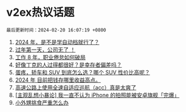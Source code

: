 # v2ex热议话题

`最后更新时间：2024-02-20 16:07:19 +0800`

1. [2024 年，是不是学自动档就行了？](https://www.v2ex.com/t/1016734)
1. [过年第一天，公司无了 ！](https://www.v2ex.com/t/1016608)
1. [工作 8 年，职业倦怠如何破局](https://www.v2ex.com/t/1016579)
1. [好像丁克的人过得都很好？是幸存者偏差吗？](https://www.v2ex.com/t/1016649)
1. [蛋疼，轿车和 SUV 到底怎么选？哪个 SUV 性价比高呢？](https://www.v2ex.com/t/1016592)
1. [2024 年 目前把钱存哪里收益高点。](https://www.v2ex.com/t/1016722)
1. [高速公路上使用全速自适应巡航（acc）真是太爽了](https://www.v2ex.com/t/1016739)
1. [[主观乱想小暴论] 我一直不认为 iPhone 的拍照能被安卓旗舰「完爆」](https://www.v2ex.com/t/1016755)
1. [小外甥挑食严重怎么办](https://www.v2ex.com/t/1016704)

